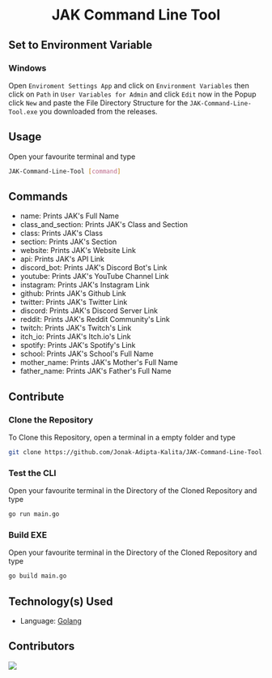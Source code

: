 <div align=center>

# JAK Command Line Tool

</div>

## Set to Environment Variable

### Windows
Open `Enviroment Settings App` and click on `Environment Variables` then click on `Path` in
`User Variables for Admin` and click `Edit` now in the Popup click `New` and paste the File
Directory Structure for the `JAK-Command-Line-Tool.exe` you downloaded from the releases.

## Usage
Open your favourite terminal and type
```bash
JAK-Command-Line-Tool [command]
```

## Commands
-	name: Prints JAK's Full Name
-	class_and_section: Prints JAK's Class and Section
-	class: Prints JAK's Class
-	section: Prints JAK's Section
- 	website: Prints JAK's Website Link
- 	api: Prints JAK's API Link
- 	discord_bot: Prints JAK's Discord Bot's Link
- 	youtube: Prints JAK's YouTube Channel Link
- 	instagram: Prints JAK's Instagram Link
- 	github: Prints JAK's Github Link
- 	twitter: Prints JAK's Twitter Link
- 	discord: Prints JAK's Discord Server Link
- 	reddit: Prints JAK's Reddit Community's Link
- 	twitch: Prints JAK's Twitch's Link
- 	itch_io: Prints JAK's Itch.io's Link
- 	spotify: Prints JAK's Spotify's Link
- 	school: Prints JAK's School's Full Name
- 	mother_name: Prints JAK's Mother's Full Name
- 	father_name: Prints JAK's Father's Full Name

## Contribute

### Clone the Repository
To Clone this Repository, open a terminal in a empty folder and type 
```bash
git clone https://github.com/Jonak-Adipta-Kalita/JAK-Command-Line-Tool.git
```

### Test the CLI
Open your favourite terminal in the Directory of the Cloned Repository and type
```bash
go run main.go
```

### Build EXE
Open your favourite terminal in the Directory of the Cloned Repository and type
```bash
go build main.go
```

## Technology(s) Used

-   Language: [Golang](https://golang.org/)

## Contributors
<a href = "https://github.com/Jonak-Adipta-Kalita/JAK-Command-Line-Tool/graphs/contributors">
	<img src = "https://contrib.rocks/image?repo=Jonak-Adipta-Kalita/JAK-Command-Line-Tool"/>
</a>
